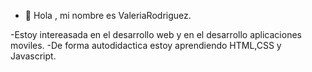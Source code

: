 - 👋 Hola , mi nombre es ValeriaRodriguez.

-Estoy intereasada en el desarrollo web y en el desarrollo aplicaciones moviles.
-De forma autodidactica estoy aprendiendo HTML,CSS y Javascript. 

